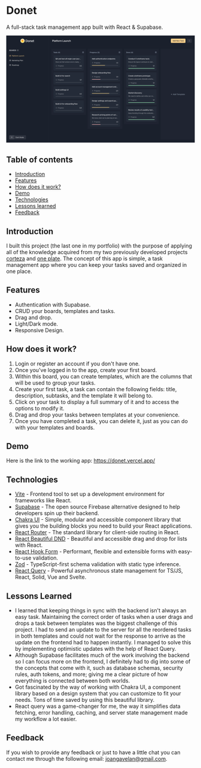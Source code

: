 # Donet

A full-stack task management app built with React & Supabase.

![App Screenshot](public/donet.png)

## Table of contents

- [Introduction](#introduction)
- [Features](#features)
- [How does it work?](#how-does-it-work)
- [Demo](#demo)
- [Technologies](#technologies)
- [Lessons learned](#lessons-learned)
- [Feedback](#feedback)

## Introduction

I built this project (the last one in my portfolio) with the purpose of applying all of the knowledge acquired from my two previously developed projects [corteza](https://github.com/joangavelan/corteza) and [one plate](https://github.com/joangavelan/one-plate). The concept of this app is simple, a task management app where you can keep your tasks saved and organized in one place.

## Features

- Authentication with Supabase.
- CRUD your boards, templates and tasks.
- Drag and drop.
- Light/Dark mode.
- Responsive Design.

## How does it work?

1. Login or register an account if you don't have one.
2. Once you've logged in to the app, create your first board.
3. Within this board, you can create templates, which are the columns that will be used to group your tasks.
4. Create your first task, a task can contain the following fields: title, description, subtasks, and the template it will belong to.
5. Click on your task to display a full summary of it and to access the options to modify it.
6. Drag and drop your tasks between templates at your convenience.
7. Once you have completed a task, you can delete it, just as you can do with your templates and boards.

## Demo

Here is the link to the working app: https://donet.vercel.app/

## Technologies

- [Vite](https://vitejs.dev/) - Frontend tool to set up a development environment for frameworks like React.
- [Supabase](https://supabase.com/) - The open source Firebase alternative designed to help developers spin up their backend.
- [Chakra UI](https://chakra-ui.com/) - Simple, modular and accessible component library that gives you the building blocks you need to build your React applications.
- [React Router](https://reactrouter.com/en/main/) - The standard library for client-side routing in React.
- [React Beautiful DND](https://github.com/atlassian/react-beautiful-dnd) - Beautiful and accessible drag and drop for lists with React.
- [React Hook Form](https://react-hook-form.com/) - Performant, flexible and extensible forms with easy-to-use validation.
- [Zod](https://zod.dev/) - TypeScript-first schema validation with static type inference.
- [React Query](https://tanstack.com/query/v4/) - Powerful asynchronous state management for TS/JS, React, Solid, Vue and Svelte.

## Lessons Learned

- I learned that keeping things in sync with the backend isn't always an easy task. Maintaining the correct order of tasks when a user drags and drops a task between templates was the biggest challenge of this project. I had to send an update to the server for all the reordered tasks in both templates and could not wait for the response to arrive as the update on the frontend had to happen instantly. I managed to solve this by implementing optimistic updates with the help of React Query.
- Although Supabase facilitates much of the work involving the backend so I can focus more on the frontend, I definitely had to dig into some of the concepts that come with it, such as database schemas, security rules, auth tokens, and more; giving me a clear picture of how everything is connected between both worlds.
- Got fascinated by the way of working with Chakra UI, a component library based on a design system that you can customize to fit your needs. Tons of time saved by using this beautiful library.
- React query was a game-changer for me, the way it simplifies data fetching, error handling, caching, and server state management made my workflow a lot easier.

## Feedback

If you wish to provide any feedback or just to have a little chat you can contact me through the following email: joangavelan@gmail.com.
